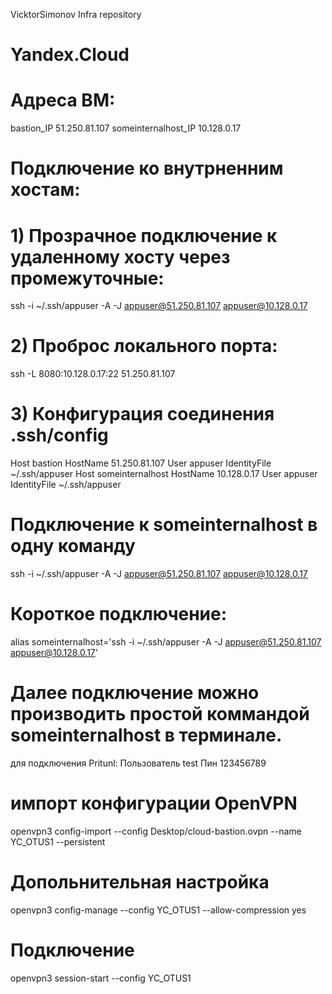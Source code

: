 VicktorSimonov Infra repository

# Yandex.Cloud

# Адреса ВМ:

bastion_IP 51.250.81.107
someinternalhost_IP 10.128.0.17

# Подключение ко внутрненним хостам:


# 1) Прозрачное подключение к удаленному хосту через промежуточные:
  ssh -i ~/.ssh/appuser -A -J appuser@51.250.81.107 appuser@10.128.0.17

# 2) Проброс локального порта:
  ssh -L 8080:10.128.0.17:22 51.250.81.107

# 3) Конфигурация соединения .ssh/config
  Host bastion
	  HostName 51.250.81.107
	  User appuser
	  IdentityFile ~/.ssh/appuser
  Host someinternalhost
	  HostName 10.128.0.17
	  User appuser
	  IdentityFile ~/.ssh/appuser

# Подключение к someinternalhost в одну команду
ssh -i ~/.ssh/appuser -A -J appuser@51.250.81.107 appuser@10.128.0.17

# Короткое подключение:
alias someinternalhost='ssh -i ~/.ssh/appuser -A -J appuser@51.250.81.107 appuser@10.128.0.17'
# Далее подключение можно производить простой коммандой someinternalhost в терминале.

для подключения Pritunl:
Пользователь test
Пин 123456789

# импорт конфигурации OpenVPN
openvpn3 config-import --config Desktop/cloud-bastion.ovpn --name YC_OTUS1 --persistent

# Допольнительная настройка
openvpn3 config-manage --config YC_OTUS1 --allow-compression yes

# Подключение
openvpn3 session-start --config YC_OTUS1
